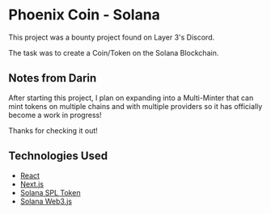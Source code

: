 # Phoenix Coin - Solana

This project was a bounty project found on Layer 3's Discord.

The task was to create a Coin/Token on the Solana Blockchain.

## Notes from Darin

After starting this project, I plan on expanding into a Multi-Minter that can mint tokens
on multiple chains and with multiple providers so it has officially become a work in progress!

Thanks for checking it out!

## Technologies Used

- [React](https://reactjs.org/)
- [Next.js](https://nextjs.org/)
- [Solana SPL Token](https://github.com/solana-labs/solana-program-library)
- [Solana Web3.js](https://github.com/solana-labs/solana-web3.js/)

